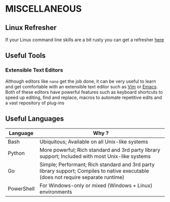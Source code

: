 # __MISCELLANEOUS__

## __Linux Refresher__

If your Linux command line skills are a bit rusty you can get a refresher [here](https://ubuntu.com/tutorials/command-line-for-beginners#1-overview)

## __Useful Tools__

### Extensible Text Editors

Although editors like `nano` get the job done, it can be very useful to learn and get comfortable with an extensible text editor such as [Vim](https://www.vim.org/) or [Emacs](https://www.gnu.org/software/emacs/).
Both of these editors have powerful features such as keyboard shortcuts to speed up editing, find and replace, macros to automate repetitive edits and a vast repository of plug-ins

## __Useful Languages__

Language   | Why ?
-----------|------
Bash       | Ubiquitous; Available on all Unix-like systems
Python     | More powerful; Rich standard and 3rd party library support; Included with most Unix-like systems
Go         | Simple; Performant; Rich standard and 3rd party library support; Compiles to native executable (does not require separate runtime)
PowerShell | For Windows-only or mixed (Windows + Linux) environments
